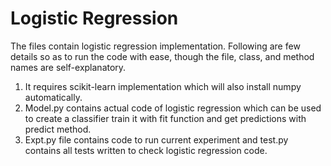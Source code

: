 # Logistic Regression

The files contain logistic regression implementation.
Following are few details so as to run the code with ease, though
the file, class, and method names are self-explanatory.

1. It requires scikit-learn implementation which will also install numpy automatically.
2. Model.py contains actual code of logistic regression which can 
be used to create a classifier train it with fit function and get predictions with predict method.
3. Expt.py file contains code to run current experiment and test.py contains all tests written to check logistic regression code.